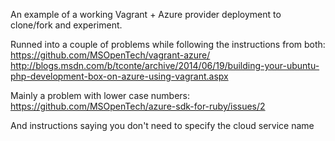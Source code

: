 An example of a working Vagrant + Azure provider deployment to clone/fork and experiment.

Runned into a couple of problems while following the instructions from both:
https://github.com/MSOpenTech/vagrant-azure/
http://blogs.msdn.com/b/tconte/archive/2014/06/19/building-your-ubuntu-php-development-box-on-azure-using-vagrant.aspx

Mainly a problem with lower case numbers:
https://github.com/MSOpenTech/azure-sdk-for-ruby/issues/2

And instructions saying you don't need to specify the cloud service name
